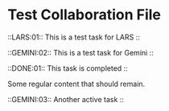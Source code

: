 # Test Collaboration File

::LARS:01:: This is a test task for LARS ::

::GEMINI:02:: This is a test task for Gemini ::

::DONE:01:: This task is completed ::

Some regular content that should remain.

::GEMINI:03:: Another active task ::
